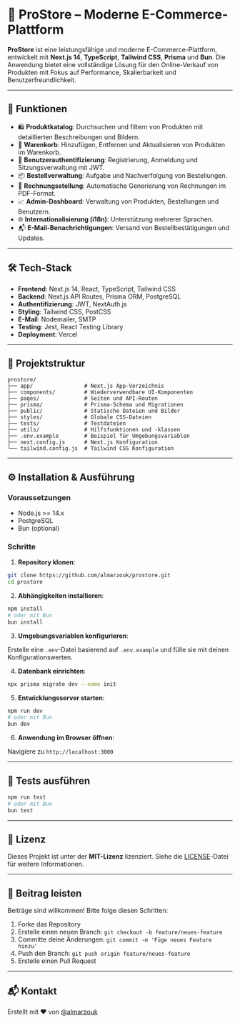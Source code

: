 
# 🛒 ProStore – Moderne E-Commerce-Plattform

**ProStore** ist eine leistungsfähige und moderne E-Commerce-Plattform, entwickelt mit **Next.js 14**, **TypeScript**, **Tailwind CSS**, **Prisma** und **Bun**.
Die Anwendung bietet eine vollständige Lösung für den Online-Verkauf von Produkten mit Fokus auf Performance, Skalierbarkeit und Benutzerfreundlichkeit.

---

## 🚀 Funktionen

- 🛍️ **Produktkatalog**: Durchsuchen und filtern von Produkten mit detaillierten Beschreibungen und Bildern.
- 🛒 **Warenkorb**: Hinzufügen, Entfernen und Aktualisieren von Produkten im Warenkorb.
- 🔐 **Benutzerauthentifizierung**: Registrierung, Anmeldung und Sitzungsverwaltung mit JWT.
- 📦 **Bestellverwaltung**: Aufgabe und Nachverfolgung von Bestellungen.
- 🧾 **Rechnungsstellung**: Automatische Generierung von Rechnungen im PDF-Format.
- 📈 **Admin-Dashboard**: Verwaltung von Produkten, Bestellungen und Benutzern.
- 🌐 **Internationalisierung (i18n)**: Unterstützung mehrerer Sprachen.
- 📬 **E-Mail-Benachrichtigungen**: Versand von Bestellbestätigungen und Updates.

---

## 🛠️ Tech-Stack

- **Frontend**: Next.js 14, React, TypeScript, Tailwind CSS
- **Backend**: Next.js API Routes, Prisma ORM, PostgreSQL
- **Authentifizierung**: JWT, NextAuth.js
- **Styling**: Tailwind CSS, PostCSS
- **E-Mail**: Nodemailer, SMTP
- **Testing**: Jest, React Testing Library
- **Deployment**: Vercel

---

## 📁 Projektstruktur

```
prostore/
├── app/                # Next.js App-Verzeichnis
├── components/         # Wiederverwendbare UI-Komponenten
├── pages/              # Seiten und API-Routen
├── prisma/             # Prisma-Schema und Migrationen
├── public/             # Statische Dateien und Bilder
├── styles/             # Globale CSS-Dateien
├── tests/              # Testdateien
├── utils/              # Hilfsfunktionen und -klassen
├── .env.example        # Beispiel für Umgebungsvariablen
├── next.config.js      # Next.js Konfiguration
└── tailwind.config.js  # Tailwind CSS Konfiguration
```

---

## ⚙️ Installation & Ausführung

### Voraussetzungen

- Node.js >= 14.x
- PostgreSQL
- Bun (optional)

### Schritte

1. **Repository klonen**:

```bash
git clone https://github.com/almarzouk/prostore.git
cd prostore
```

2. **Abhängigkeiten installieren**:

```bash
npm install
# oder mit Bun
bun install
```

3. **Umgebungsvariablen konfigurieren**:

Erstelle eine `.env`-Datei basierend auf `.env.example` und fülle sie mit deinen Konfigurationswerten.

4. **Datenbank einrichten**:

```bash
npx prisma migrate dev --name init
```

5. **Entwicklungsserver starten**:

```bash
npm run dev
# oder mit Bun
bun dev
```

6. **Anwendung im Browser öffnen**:

Navigiere zu `http://localhost:3000`

---

## 🧪 Tests ausführen

```bash
npm run test
# oder mit Bun
bun test
```

---

## 📄 Lizenz

Dieses Projekt ist unter der **MIT-Lizenz** lizenziert. Siehe die [LICENSE](LICENSE)-Datei für weitere Informationen.

---

## 🤝 Beitrag leisten

Beiträge sind willkommen! Bitte folge diesen Schritten:

1. Forke das Repository
2. Erstelle einen neuen Branch: `git checkout -b feature/neues-feature`
3. Committe deine Änderungen: `git commit -m 'Füge neues Feature hinzu'`
4. Push den Branch: `git push origin feature/neues-feature`
5. Erstelle einen Pull Request

---

## 📬 Kontakt

Erstellt mit ❤️ von [@almarzouk](https://github.com/almarzouk)

